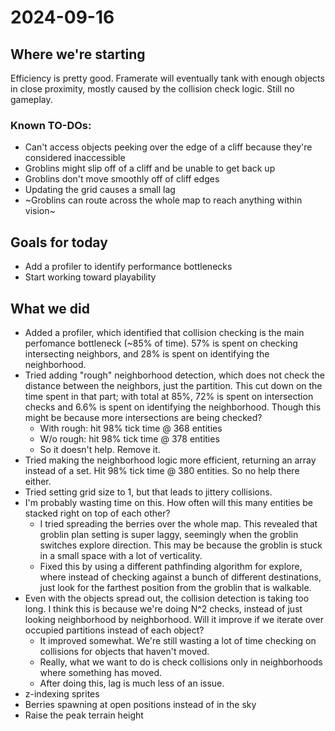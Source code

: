 # 2024-09-16

## Where we're starting

Efficiency is pretty good. Framerate will eventually tank with enough objects in close proximity, mostly caused by the collision check logic. Still no gameplay.

### Known TO-DOs:

- Can't access objects peeking over the edge of a cliff because they're considered inaccessible
- Groblins might slip off of a cliff and be unable to get back up
- Groblins don't move smoothly off of cliff edges
- Updating the grid causes a small lag
- ~Groblins can route across the whole map to reach anything within vision~

## Goals for today

- Add a profiler to identify performance bottlenecks
- Start working toward playability

## What we did

- Added a profiler, which identified that collision checking is the main perfomance bottleneck (~85% of time). 57% is spent on checking intersecting neighbors, and 28% is spent on identifying the neighborhood.
- Tried adding "rough" neighborhood detection, which does not check the distance between the neighbors, just the partition. This cut down on the time spent in that part; with total at 85%, 72% is spent on intersection checks and 6.6% is spent on identifying the neighborhood. Though this might be because more intersections are being checked?
  - With rough: hit 98% tick time @ 368 entities
  - W/o rough: hit 98% tick time @ 378 entities
  - So it doesn't help. Remove it.
- Tried making the neighborhood logic more efficient, returning an array instead of a set. Hit 98% tick time @ 380 entities. So no help there either.
- Tried setting grid size to 1, but that leads to jittery collisions.
- I'm probably wasting time on this. How often will this many entities be stacked right on top of each other?
  - I tried spreading the berries over the whole map. This revealed that groblin plan setting is super laggy, seemingly when the groblin switches explore direction. This may be because the groblin is stuck in a small space with a lot of verticality.
  - Fixed this by using a different pathfinding algorithm for explore, where instead of checking against a bunch of different destinations, just look for the farthest position from the groblin that is walkable.
- Even with the objects spread out, the collision detection is taking too long. I think this is because we're doing N^2 checks, instead of just looking neighborhood by neighborhood. Will it improve if we iterate over occupied partitions instead of each object?
  - It improved somewhat. We're still wasting a lot of time checking on collisions for objects that haven't moved.
  - Really, what we want to do is check collisions only in neighborhoods where something has moved.
  - After doing this, lag is much less of an issue.
- z-indexing sprites
- Berries spawning at open positions instead of in the sky
- Raise the peak terrain height
